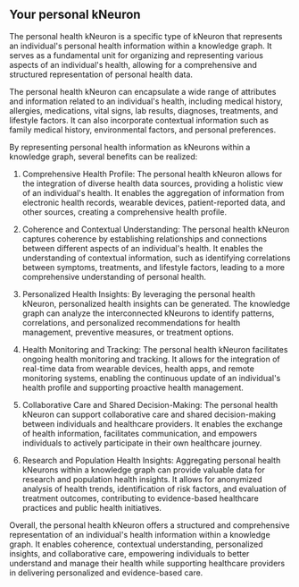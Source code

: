 ## Your personal kNeuron

The personal health kNeuron is a specific type of kNeuron that represents an individual's personal health information within a knowledge graph. It serves as a fundamental unit for organizing and representing various aspects of an individual's health, allowing for a comprehensive and structured representation of personal health data.

The personal health kNeuron can encapsulate a wide range of attributes and information related to an individual's health, including medical history, allergies, medications, vital signs, lab results, diagnoses, treatments, and lifestyle factors. It can also incorporate contextual information such as family medical history, environmental factors, and personal preferences.

By representing personal health information as kNeurons within a knowledge graph, several benefits can be realized:

1. Comprehensive Health Profile: The personal health kNeuron allows for the integration of diverse health data sources, providing a holistic view of an individual's health. It enables the aggregation of information from electronic health records, wearable devices, patient-reported data, and other sources, creating a comprehensive health profile.

2. Coherence and Contextual Understanding: The personal health kNeuron captures coherence by establishing relationships and connections between different aspects of an individual's health. It enables the understanding of contextual information, such as identifying correlations between symptoms, treatments, and lifestyle factors, leading to a more comprehensive understanding of personal health.

3. Personalized Health Insights: By leveraging the personal health kNeuron, personalized health insights can be generated. The knowledge graph can analyze the interconnected kNeurons to identify patterns, correlations, and personalized recommendations for health management, preventive measures, or treatment options.

4. Health Monitoring and Tracking: The personal health kNeuron facilitates ongoing health monitoring and tracking. It allows for the integration of real-time data from wearable devices, health apps, and remote monitoring systems, enabling the continuous update of an individual's health profile and supporting proactive health management.

5. Collaborative Care and Shared Decision-Making: The personal health kNeuron can support collaborative care and shared decision-making between individuals and healthcare providers. It enables the exchange of health information, facilitates communication, and empowers individuals to actively participate in their own healthcare journey.

6. Research and Population Health Insights: Aggregating personal health kNeurons within a knowledge graph can provide valuable data for research and population health insights. It allows for anonymized analysis of health trends, identification of risk factors, and evaluation of treatment outcomes, contributing to evidence-based healthcare practices and public health initiatives.

Overall, the personal health kNeuron offers a structured and comprehensive representation of an individual's health information within a knowledge graph. It enables coherence, contextual understanding, personalized insights, and collaborative care, empowering individuals to better understand and manage their health while supporting healthcare providers in delivering personalized and evidence-based care.